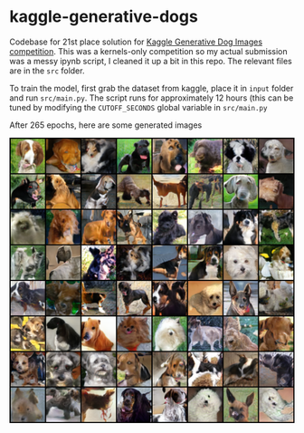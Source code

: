 # kaggle-generative-dogs

Codebase for 21st place solution for [Kaggle Generative Dog Images competition](https://www.kaggle.com/c/generative-dog-images/leaderboard). This was a kernels-only competition so my actual submission was a messy ipynb script, I cleaned it up a bit in this repo. The relevant files are in the `src` folder.

To train the model, first grab the dataset from kaggle, place it in `input` folder and run `src/main.py`. The script runs for approximately 12 hours (this can be tuned by modifying the `CUTOFF_SECONDS` global variable in `src/main.py` 

After 265 epochs, here are some generated images

![Generated Sample after 265 epochs](./fake_sample_epoch_0265.png)
